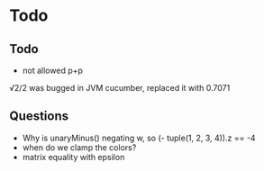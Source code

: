 # Todo

## Todo

- not allowed p+p


√2/2 was bugged in JVM cucumber, replaced it with 0.7071

## Questions

- Why is unaryMinus() negating w, so (- tuple(1, 2, 3, 4)).z == -4
- when do we clamp the colors?
- matrix equality with epsilon
